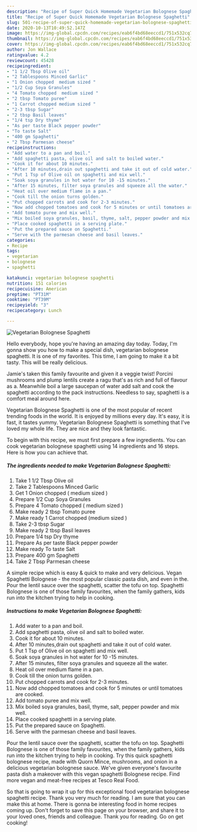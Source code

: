 ```yaml
---
description: "Recipe of Super Quick Homemade Vegetarian Bolognese Spaghetti"
title: "Recipe of Super Quick Homemade Vegetarian Bolognese Spaghetti"
slug: 501-recipe-of-super-quick-homemade-vegetarian-bolognese-spaghetti
date: 2020-10-13T10:49:52.147Z
image: https://img-global.cpcdn.com/recipes/eab6f4bd68eeccd1/751x532cq70/vegetarian-bolognese-spaghetti-recipe-main-photo.jpg
thumbnail: https://img-global.cpcdn.com/recipes/eab6f4bd68eeccd1/751x532cq70/vegetarian-bolognese-spaghetti-recipe-main-photo.jpg
cover: https://img-global.cpcdn.com/recipes/eab6f4bd68eeccd1/751x532cq70/vegetarian-bolognese-spaghetti-recipe-main-photo.jpg
author: Jon Wallace
ratingvalue: 4.2
reviewcount: 45428
recipeingredient:
- "1 1/2 Tbsp Olive oil"
- "2 Tablespoons Minced Garlic"
- "1 Onion chopped  medium sized "
- "1/2 Cup Soya Granules"
- "4 Tomato chopped  medium sized "
- "2 tbsp Tomato puree"
- "1 Carrot chopped medium sized "
- "2-3 tbsp Sugar"
- "2 tbsp Basil leaves"
- "1/4 tsp Dry thyme"
- "As per taste Black pepper powder"
- "To taste Salt"
- "400 gm Spaghetti"
- "2 Tbsp Parmesan cheese"
recipeinstructions:
- "Add water to a pan and boil."
- "Add spaghetti pasta, olive oil and salt to boiled water."
- "Cook it for about 10 minutes."
- "After 10 minutes,drain out spaghetti and take it out of cold water."
- "Put 1 Tsp of Olive oil on spaghetti and mix well."
- "Soak soya granules in hot water for 10 -15 minutes."
- "After 15 minutes, filter soya granules and squeeze all the water."
- "Heat oil over medium flame in a pan."
- "Cook till the onion turns golden."
- "Put chopped carrots and cook for 2-3 minutes."
- "Now add chopped tomatoes and cook for 5 minutes or until tomatoes are cooked."
- "Add tomato puree and mix well."
- "Mix boiled soya granules, basil, thyme, salt, pepper powder and mix well."
- "Place cooked spaghetti in a serving plate."
- "Put the prepared sauce on Spaghetti."
- "Serve with the parmesan cheese and basil leaves."
categories:
- Recipe
tags:
- vegetarian
- bolognese
- spaghetti

katakunci: vegetarian bolognese spaghetti 
nutrition: 151 calories
recipecuisine: American
preptime: "PT31M"
cooktime: "PT39M"
recipeyield: "3"
recipecategory: Lunch

---
```



![Vegetarian Bolognese Spaghetti](https://img-global.cpcdn.com/recipes/eab6f4bd68eeccd1/751x532cq70/vegetarian-bolognese-spaghetti-recipe-main-photo.jpg)

Hello everybody, hope you're having an amazing day today. Today, I'm gonna show you how to make a special dish, vegetarian bolognese spaghetti. It is one of my favorites. This time, I am going to make it a bit tasty. This will be really delicious.

Jamie&#39;s taken this family favourite and given it a veggie twist! Porcini mushrooms and plump lentils create a ragu that&#39;s as rich and full of flavour as a. Meanwhile boil a large saucepan of water add salt and cook the spaghetti according to the pack instructions. Needless to say, spaghetti is a comfort meal around here.

Vegetarian Bolognese Spaghetti is one of the most popular of recent trending foods in the world. It is enjoyed by millions every day. It's easy, it is fast, it tastes yummy. Vegetarian Bolognese Spaghetti is something that I've loved my whole life. They are nice and they look fantastic.


To begin with this recipe, we must first prepare a few ingredients. You can cook vegetarian bolognese spaghetti using 14 ingredients and 16 steps. Here is how you can achieve that.

<!--inarticleads1-->

##### The ingredients needed to make Vegetarian Bolognese Spaghetti:

1. Take 1 1/2 Tbsp Olive oil
1. Take 2 Tablespoons Minced Garlic
1. Get 1 Onion chopped ( medium sized )
1. Prepare 1/2 Cup Soya Granules
1. Prepare 4 Tomato chopped ( medium sized )
1. Make ready 2 tbsp Tomato puree
1. Make ready 1 Carrot chopped (medium sized )
1. Take 2-3 tbsp Sugar
1. Make ready 2 tbsp Basil leaves
1. Prepare 1/4 tsp Dry thyme
1. Prepare As per taste Black pepper powder
1. Make ready To taste Salt
1. Prepare 400 gm Spaghetti
1. Take 2 Tbsp Parmesan cheese


A simple recipe which is easy &amp; quick to make and very delicious. Vegan Spaghetti Bolognese - the most popular classic pasta dish, and even in the. Pour the lentil sauce over the spaghetti, scatter the tofu on top. Spaghetti Bolognese is one of those family favourites, when the family gathers, kids run into the kitchen trying to help in cooking. 

<!--inarticleads2-->

##### Instructions to make Vegetarian Bolognese Spaghetti:

1. Add water to a pan and boil.
1. Add spaghetti pasta, olive oil and salt to boiled water.
1. Cook it for about 10 minutes.
1. After 10 minutes,drain out spaghetti and take it out of cold water.
1. Put 1 Tsp of Olive oil on spaghetti and mix well.
1. Soak soya granules in hot water for 10 -15 minutes.
1. After 15 minutes, filter soya granules and squeeze all the water.
1. Heat oil over medium flame in a pan.
1. Cook till the onion turns golden.
1. Put chopped carrots and cook for 2-3 minutes.
1. Now add chopped tomatoes and cook for 5 minutes or until tomatoes are cooked.
1. Add tomato puree and mix well.
1. Mix boiled soya granules, basil, thyme, salt, pepper powder and mix well.
1. Place cooked spaghetti in a serving plate.
1. Put the prepared sauce on Spaghetti.
1. Serve with the parmesan cheese and basil leaves.


Pour the lentil sauce over the spaghetti, scatter the tofu on top. Spaghetti Bolognese is one of those family favourites, when the family gathers, kids run into the kitchen trying to help in cooking. Try this quick spaghetti bolognese recipe, made with Quorn Mince, mushrooms, and onion in a delicious vegetarian bolognese sauce. We&#39;ve given everyone&#39;s favourite pasta dish a makeover with this vegan spaghetti Bolognese recipe. Find more vegan and meat-free recipes at Tesco Real Food. 

So that is going to wrap it up for this exceptional food vegetarian bolognese spaghetti recipe. Thank you very much for reading. I am sure that you can make this at home. There is gonna be interesting food in home recipes coming up. Don't forget to save this page on your browser, and share it to your loved ones, friends and colleague. Thank you for reading. Go on get cooking!
